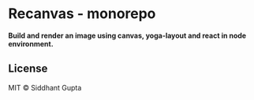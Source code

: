 # Recanvas - monorepo

**Build and render an image using canvas, yoga-layout and react in node environment.**

## License

MIT © Siddhant Gupta
